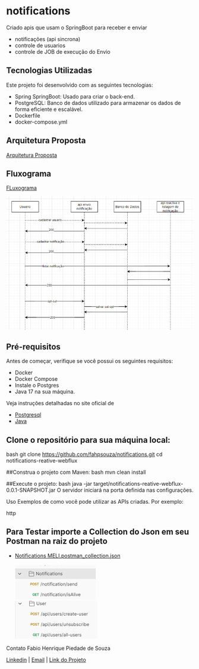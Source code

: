 # notifications
Criado apis que usam o SpringBoot para receber e enviar 
- notificações (api sincrona)
- controle de usuarios
- controle de JOB de execução do Envio

## Tecnologias Utilizadas
Este projeto foi desenvolvido com as seguintes tecnologias:

- Spring SpringBoot: Usado para criar o back-end.
- PostgreSQL: Banco de dados utilizado para armazenar os dados de forma eficiente e escalável.
- Dockerfile
- docker-compose.yml

## Arquitetura Proposta
[Arquitetura Proposta](https://github.com/fahpsouza/notifications/blob/main/docs/Notifications%20App.pptx) <br>

## Fluxograma
[FLuxograma](https://github.com/fahpsouza/notifications/blob/main/docs/arquitetura_proposta.drawio)<br>

![Fuxograma Image](https://github.com/fahpsouza/notifications/blob/main/docs/fluxograma.png "Fluxograma Image") <br>

## Pré-requisitos
Antes de começar, verifique se você possui os seguintes requisitos:
- Docker
- Docker Compose
- Instale o Postgres
- Java 17 na sua máquina. 

Veja instruções detalhadas no site oficial de 
- [Postgresql](https://www.enterprisedb.com/downloads/postgres-postgresql-downloads) <br>
- [Java](https://www.java.com/en/download/help/download_options.html)

## Clone o repositório para sua máquina local:
bash
git clone https://github.com/fahpsouza/notifications.git
cd notifications-reative-webflux

##Construa o projeto com Maven:
bash
mvn clean install

##Execute o projeto:
bash
java -jar target/notifications-reative-webflux-0.0.1-SNAPSHOT.jar
O 
servidor iniciará na porta definida nas configurações.

Uso
Exemplos de como você pode utilizar as APIs criadas. Por exemplo:

http
## Para Testar importe a Collection do Json em seu Postman na raiz do projeto
- [Notifications MELI.postman_collection.json](https://github.com/fahpsouza/notifications/blob/main/Notifications%20MELI.postman_collection.json) <br><br>
![/notification](https://github.com/fahpsouza/notifications/blob/main/docs/notification_endpoints.png "/notification") <br>
![/api/users](https://github.com/fahpsouza/notifications/blob/main/docs/user_endpoints.png "/api/users") <br>

Contato
Fabio Henrique Piedade de Souza

[Linkedin](https://www.linkedin.com/in/fabio-h-p-de-souza) | 
[Email](fabio.henrique.psouza@gmail.com) | 
[Link do Projeto](https://github.com/fahpsouza/notifications)